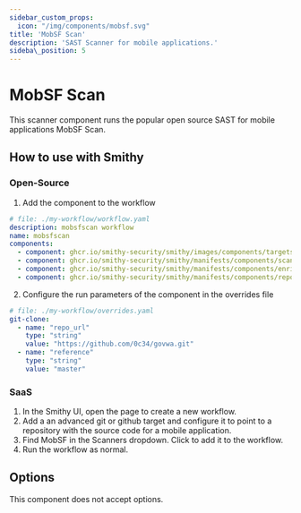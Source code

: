 ```yaml
---
sidebar_custom_props:
  icon: "/img/components/mobsf.svg"
title: 'MobSF Scan'
description: 'SAST Scanner for mobile applications.'
sideba\_position: 5
---
```


# MobSF Scan

This scanner component runs the popular open source SAST for mobile applications
MobSF Scan.

## How to use with Smithy

### Open-Source

1. Add the component to the workflow

```yaml
# file: ./my-workflow/workflow.yaml
description: mobsfscan workflow
name: mobsfscan
components:
  - component: ghcr.io/smithy-security/smithy/images/components/targets/git-clone:v1.3.4
  - component: ghcr.io/smithy-security/smithy/manifests/components/scanners/mobsfscan:v1.1.2
  - component: ghcr.io/smithy-security/smithy/manifests/components/enrichers/custom-annotation:v0.1.2
  - component: ghcr.io/smithy-security/smithy/manifests/components/reporters/json-logger:v1.0.2
```

2. Configure the run parameters of the component in the overrides file

```yaml
# file: ./my-workflow/overrides.yaml
git-clone:
  - name: "repo_url"
    type: "string"
    value: "https://github.com/0c34/govwa.git"
  - name: "reference"
    type: "string"
    value: "master"
```

### SaaS

1. In the Smithy UI, open the page to create a new workflow.
2. Add a an advanced git or github target and configure it to point to a repository with the
   source code for a mobile application.
3. Find MobSF in the Scanners dropdown. Click to add it to the workflow.
4. Run the workflow as normal.

## Options

This component does not accept options.
